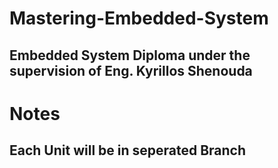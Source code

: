# Mastering-Embedded-System
## Embedded System Diploma under the supervision of Eng. Kyrillos Shenouda
# Notes
## Each Unit will be in seperated Branch
